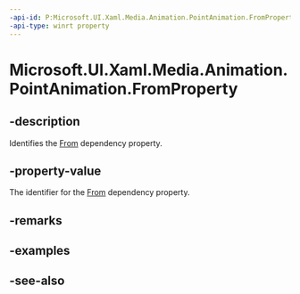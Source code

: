 ```yaml
---
-api-id: P:Microsoft.UI.Xaml.Media.Animation.PointAnimation.FromProperty
-api-type: winrt property
---
```


<!-- Property syntax
public Windows.UI.Xaml.DependencyProperty FromProperty { get; }
-->

# Microsoft.UI.Xaml.Media.Animation.PointAnimation.FromProperty

## -description
Identifies the [From](pointanimation_from.md) dependency property.

## -property-value
The identifier for the [From](pointanimation_from.md) dependency property.

## -remarks

## -examples

## -see-also
